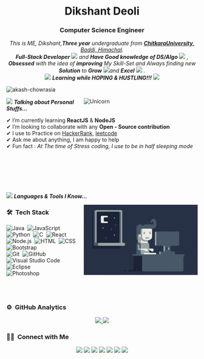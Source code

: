 <h1 align="center">Dikshant Deoli</h1>
<h3 align="center">Computer Science Engineer</h3>

<p align="center">
  <em>
    This is ME, Dikshant,<b>Three year</b> undergraduate from <a href="https://www.chitkarauniversity.edu.in/"> <b>ChitkaraUniversity</b>, Baddi, Himachal</a>. <br>
    <b>Full-Stack Developer</b> <img src="https://github.com/TheDudeThatCode/TheDudeThatCode/blob/master/Assets/Developer.gif" width="30px"> and <b>Have Good knowledge of DS/Algo</b>&nbsp;<img src="https://github.com/TheDudeThatCode/TheDudeThatCode/blob/master/Assets/Designer.gif" width="36px">&nbsp,<br><b>Obsessed</b>
    with the idea of <b>improving</b> My Skill-Set and Always finding new<b> Solution</b> to 
    <b>Grow</b> <img src="https://github.com/TheDudeThatCode/TheDudeThatCode/blob/master/Assets/Rocket.gif" width="18px">and 
    <b>Excel</b> <img src="https://github.com/TheDudeThatCode/TheDudeThatCode/blob/master/Assets/Medal.gif" width="20px">&nbsp.
  </em> 
  <br>
  <img src="https://media.giphy.com/media/VgCDAzcKvsR6OM0uWg/giphy.gif" width="50" /> <b><i>Learning while HOPING & HUSTLING!!!</i></b> <img src="https://media.giphy.com/media/7j2hfyeVcDtf2/giphy.gif" width="50" />
</p>

<p align="left"> <img src="https://komarev.com/ghpvc/?username=DikshantDeoli&label=Profile%20views&color=0e75b6&style=flat" alt="akash-chowrasia" /> </p>
<img align="right" width=300px alt="Unicorn" src="https://media.giphy.com/media/3ohs4BSacFKI7A717y/giphy.gif" />

<img src="https://media.giphy.com/media/ObNTw8Uzwy6KQ/giphy.gif" width="30px">&nbsp;**_Talking about Personal Stuffs..._**

✔ I’m currently learning **ReactJS** & **NodeJS**<br>
✔ I’m looking to collaborate with any **Open - Source contribution**<br>
✔ I use to Practice on [HackerRank](https://www.hackerrank.com/dikshantdevli), [leetcode](https://leetcode.com/Akash_Chowrasia/) <br>
✔ Ask me about anything, I am happy to help<br>
✔ Fun fact : _At The time of Stress coding, I use to be in half sleeping mode_<br><br><br><br>

<br>
<br>

<img src="https://media.giphy.com/media/ObNTw8Uzwy6KQ/giphy.gif" width="30px">&nbsp;**_Languages & Tools I Know..._**

<img alt="Night Coding" src="https://raw.githubusercontent.com/AVS1508/AVS1508/master/assets/Night-Coding.gif"
  align="right" />

### 🛠 &nbsp;Tech Stack

![Java](https://img.shields.io/badge/-Java-05122A?style=flat&logo=Java&logoColor=FFA518)&nbsp;
![JavaScript](https://img.shields.io/badge/-JavaScript-05122A?style=flat&logo=javascript)&nbsp;
![Python](https://img.shields.io/badge/-Python-05122A?style=flat&logo=python)&nbsp;
![C](https://img.shields.io/badge/-C-05122A?style=flat&logo=C&logoColor=A8B9CC)&nbsp;
![React](https://img.shields.io/badge/-React-05122A?style=flat&logo=react)&nbsp;
![Node.js](https://img.shields.io/badge/-Node.js-05122A?style=flat&logo=node.js)&nbsp;
![HTML](https://img.shields.io/badge/-HTML-05122A?style=flat&logo=HTML5)&nbsp;
![CSS](https://img.shields.io/badge/-CSS-05122A?style=flat&logo=CSS3&logoColor=1572B6)&nbsp;
![Bootstrap](https://img.shields.io/badge/-Bootstrap-05122A?style=flat&logo=bootstrap&logoColor=563D7C)\
![Git](https://img.shields.io/badge/-Git-05122A?style=flat&logo=git)&nbsp;
![GitHub](https://img.shields.io/badge/-GitHub-05122A?style=flat&logo=github)&nbsp;
![Visual Studio Code](https://img.shields.io/badge/-Visual%20Studio%20Code-05122A?style=flat&logo=visual-studio-code&logoColor=007ACC)&nbsp;
![Eclipse](https://img.shields.io/badge/-Eclipse-05122A?style=flat&logo=eclipse-ide&logoColor=2C2255)\
![Photoshop](https://img.shields.io/badge/-Photoshop-05122A?style=flat&logo=adobe-photoshop)&nbsp;

<br>
<br>

### ⚙️ &nbsp;GitHub Analytics

<p align="center">
  <a href="https://github.com/DikshantDeoli">
    <img height="180em"
      src="https://github-readme-stats-eight-theta.vercel.app/api?username=DikshantDeoli&show_icons=true&theme=algolia&include_all_commits=true&count_private=true" />
    <img height="180em"
      src="https://github-readme-stats-eight-theta.vercel.app/api/top-langs/?username=DikshantDeoli&layout=compact&langs_count=8&theme=algolia" />
  </a>
</p>

### 🤝🏻 &nbsp;Connect with Me

<p align="center">
  <a href="https://www.linkedin.com/in/dikshant-%E2%80%8Edeoli-7941081b4/"><img
      src="https://img.shields.io/badge/-DikshantDeoli-1877F2?style=flat&logo=Linkedin&logoColor=white" /></a>
  <a href="mailto: ddeoli.cse18@chitkarauniversity.edu.in"><img
      src="https://img.shields.io/badge/-DikshantDeoli-1877F2?style=flat&logo=Gmail&logoColor=white" /></a>
  <a href="https://www.instagram.com/diks.hant/"><img
      src="https://img.shields.io/badge/-DikshantDeoli-1877F2?style=flat&logo=Instagram&logoColor=white" /></a>
  <a href="https://www.facebook.com/raj.deoli.9/"><img
      src="https://img.shields.io/badge/-DikshantDeoli-1877F2?style=flat&logo=Facebook&logoColor=white" /></a>
  <a href="https://www.hackerrank.com/dikshantdevli"><img
      src="https://img.shields.io/badge/-DikshantDeoli-1877F2?style=flat&logo=HackerRank&logoColor=white" /></a>
  <a href="https://leetcode.com/_dikshant_/"><img
      src="https://img.shields.io/badge/-DikshantDeoli-1877F2?style=flat&logo=Leetcode&logoColor=white" /></a>
  <a href="https://auth.geeksforgeeks.org/user/ddeolicse18/profile"><img
      src="https://img.shields.io/badge/-DikshantDeoli-1877F2?style=flat&logo=Geeksforgeeks&logoColor=white" /></a>
</p>


